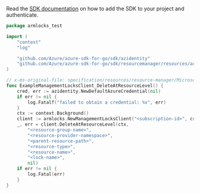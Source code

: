 Read the [SDK documentation](https://github.com/Azure/azure-sdk-for-go/blob/sdk%2Fresourcemanager%2Fresources%2Farmlocks%2Fv0.2.0/sdk/resourcemanager/resources/armlocks/README.md) on how to add the SDK to your project and authenticate.

```go
package armlocks_test

import (
	"context"
	"log"

	"github.com/Azure/azure-sdk-for-go/sdk/azidentity"
	"github.com/Azure/azure-sdk-for-go/sdk/resourcemanager/resources/armlocks"
)

// x-ms-original-file: specification/resources/resource-manager/Microsoft.Authorization/stable/2020-05-01/examples/ManagementLocks_DeleteAtResourceLevel.json
func ExampleManagementLocksClient_DeleteAtResourceLevel() {
	cred, err := azidentity.NewDefaultAzureCredential(nil)
	if err != nil {
		log.Fatalf("failed to obtain a credential: %v", err)
	}
	ctx := context.Background()
	client := armlocks.NewManagementLocksClient("<subscription-id>", cred, nil)
	_, err = client.DeleteAtResourceLevel(ctx,
		"<resource-group-name>",
		"<resource-provider-namespace>",
		"<parent-resource-path>",
		"<resource-type>",
		"<resource-name>",
		"<lock-name>",
		nil)
	if err != nil {
		log.Fatal(err)
	}
}
```
